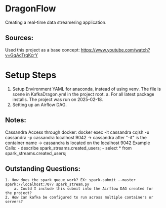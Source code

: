 # DragonFlow
Creating a real-time data streamering application.

## Sources:
Used this project as a base concept: https://www.youtube.com/watch?v=GqAcTrqKcrY

# Setup Steps
1. Setup Environment YAML for anaconda, instead of using venv. The file is scene in KafkaDragon.yml in the project root.
    a. For all latest package installs. The project was run on 2025-02-18.
2. Setting up an Airflow DAG.



## Notes:
Cassandra Access through docker:
    docker exec -it cassandra cqlsh -u cassandra -p cassandra localhost 9042
    -> cassandra after "-it" is the container name
    -> cassandra is located on the localhost 9042
    Example Calls:
        - describe spark_streams.created_users;
        - select * from spark_streams.created_users;

## Outstanding Questions:
    1. How does the spark queue work? EX: spark-submit --master spark://localhost:7077 spark_stream.py
        a. Could I include this submit into the Airflow DAG created for the project?
    2. How can kafka be configured to run across multiple containers or servers?